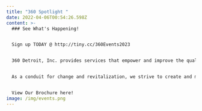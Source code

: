 ```yaml
---
title: "360 Spotlight "
date: 2022-04-06T00:54:26.598Z
content: >-
  ### See What's Happening!


  Sign up TODAY @ http://tiny.cc/360Events2023


  360 Detroit, Inc. provides services that empower and improve the quality of life for individuals and families. We are dedicated to assisting people in becoming self-sufficient, anchored, stabilized and well-rounded community members.


  As a conduit for change and revitalization, we strive to create and maintain viable, safe communities within Detroit.


  View Our Brochure here!
image: /img/events.png
---
```

